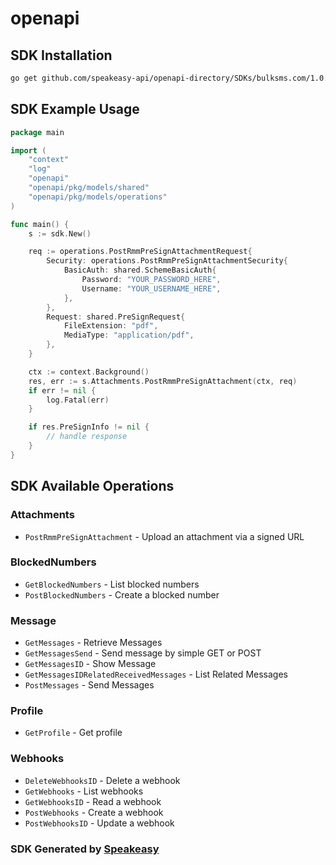# openapi

<!-- Start SDK Installation -->
## SDK Installation

```bash
go get github.com/speakeasy-api/openapi-directory/SDKs/bulksms.com/1.0.0/go
```
<!-- End SDK Installation -->

## SDK Example Usage
<!-- Start SDK Example Usage -->
```go
package main

import (
    "context"
    "log"
    "openapi"
    "openapi/pkg/models/shared"
    "openapi/pkg/models/operations"
)

func main() {
    s := sdk.New()

    req := operations.PostRmmPreSignAttachmentRequest{
        Security: operations.PostRmmPreSignAttachmentSecurity{
            BasicAuth: shared.SchemeBasicAuth{
                Password: "YOUR_PASSWORD_HERE",
                Username: "YOUR_USERNAME_HERE",
            },
        },
        Request: shared.PreSignRequest{
            FileExtension: "pdf",
            MediaType: "application/pdf",
        },
    }

    ctx := context.Background()
    res, err := s.Attachments.PostRmmPreSignAttachment(ctx, req)
    if err != nil {
        log.Fatal(err)
    }

    if res.PreSignInfo != nil {
        // handle response
    }
}
```
<!-- End SDK Example Usage -->

<!-- Start SDK Available Operations -->
## SDK Available Operations


### Attachments

* `PostRmmPreSignAttachment` - Upload an attachment via a signed URL

### BlockedNumbers

* `GetBlockedNumbers` - List blocked numbers
* `PostBlockedNumbers` - Create a blocked number

### Message

* `GetMessages` - Retrieve Messages
* `GetMessagesSend` - Send message by simple GET or POST
* `GetMessagesID` - Show Message
* `GetMessagesIDRelatedReceivedMessages` - List Related Messages
* `PostMessages` - Send Messages

### Profile

* `GetProfile` - Get profile

### Webhooks

* `DeleteWebhooksID` - Delete a webhook
* `GetWebhooks` - List webhooks
* `GetWebhooksID` - Read a webhook
* `PostWebhooks` - Create a webhook
* `PostWebhooksID` - Update a webhook
<!-- End SDK Available Operations -->

### SDK Generated by [Speakeasy](https://docs.speakeasyapi.dev/docs/using-speakeasy/client-sdks)
